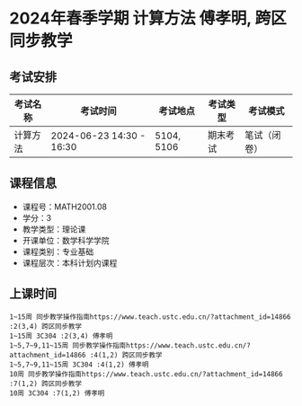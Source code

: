 # 2024年春季学期 计算方法 傅孝明, 跨区同步教学




## 考试安排

| 考试名称 | 考试时间 | 考试地点 | 考试类型 | 考试模式 |
| -------- | -------- | -------- | -------- | -------- |
| 计算方法 | 2024-06-23 14:30 - 16:30 | 5104, 5106 | 期末考试 | 笔试（闭卷） |





## 课程信息

- 课程号：MATH2001.08
- 学分：3
- 教学类型：理论课
- 开课单位：数学科学学院
- 课程类别：专业基础
- 课程层次：本科计划内课程

## 上课时间

```
1~15周 同步教学操作指南https://www.teach.ustc.edu.cn/?attachment_id=14866 :2(3,4) 跨区同步教学
1~15周 3C304 :2(3,4) 傅孝明
1~5,7~9,11~15周 同步教学操作指南https://www.teach.ustc.edu.cn/?attachment_id=14866 :4(1,2) 跨区同步教学
1~5,7~9,11~15周 3C304 :4(1,2) 傅孝明
10周 同步教学操作指南https://www.teach.ustc.edu.cn/?attachment_id=14866 :7(1,2) 跨区同步教学
10周 3C304 :7(1,2) 傅孝明
```

